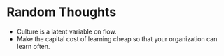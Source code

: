 # Random Thoughts

* Culture is a latent variable on flow.
* Make the capital cost of learning cheap so that your organization can learn often.
